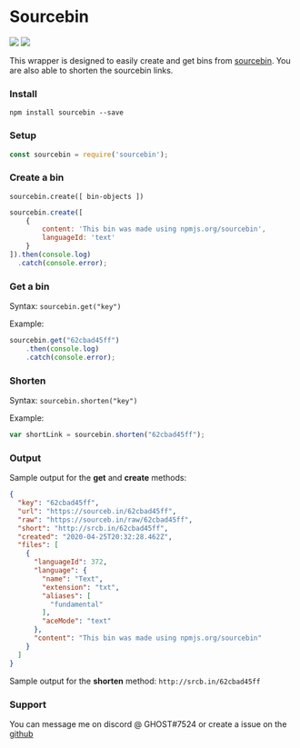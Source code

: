 
# Sourcebin
[![](https://img.shields.io/npm/v/sourcebin?label=Latest%20Version&style=for-the-badge&logo=npm&color=informational)](https://www.npmjs.com/package/sourcebin)
[![](https://img.shields.io/static/v1?label=Author&message=GHOST&color=informational&style=for-the-badge)](https://ghostdev.xyz)

This wrapper is designed to easily create and get bins from [sourcebin](https://sourceb.in/). You are also able to shorten the sourcebin links.

### Install
`npm install sourcebin --save`

### Setup
```js
const sourcebin = require('sourcebin');
```

### Create a bin
`sourcebin.create([ bin-objects ])`
```js
sourcebin.create([
	{
		content: 'This bin was made using npmjs.org/sourcebin',
		languageId: 'text'
	}
]).then(console.log)
  .catch(console.error);
```

### Get a bin
Syntax:
`sourcebin.get("key")`

Example:
```js
sourcebin.get("62cbad45ff")
	.then(console.log)
	.catch(console.error);
```

### Shorten
Syntax:
`sourcebin.shorten("key")`

Example:
```js
var shortLink = sourcebin.shorten("62cbad45ff");
```

### Output
Sample output for the **get** and **create** methods:
```json
{
  "key": "62cbad45ff",
  "url": "https://sourceb.in/62cbad45ff",
  "raw": "https://sourceb.in/raw/62cbad45ff",
  "short": "http://srcb.in/62cbad45ff",
  "created": "2020-04-25T20:32:28.462Z",
  "files": [
    {
      "languageId": 372,
      "language": {
        "name": "Text",
        "extension": "txt",
        "aliases": [
          "fundamental"
        ],
        "aceMode": "text"
      },
      "content": "This bin was made using npmjs.org/sourcebin"
    }
  ]
}
```

Sample output for the **shorten** method:
`http://srcb.in/62cbad45ff`

### Support

You can message me on discord @ GHOST#7524 or create a issue on the [github](https://github.com/ghostdevv/Sourcebin)